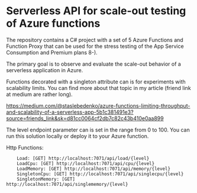 # Serverless API for scale-out testing of Azure functions 
The repository contains a C# project with a set of 5 Azure Functions and Function Proxy that
can be used for the stress testing of the App Service Consumption and Premium plans 8-).

The primary goal is to observe and evaluate the scale-out behavior of a serverless application in Azure.

Functions decorated with a singleton attribute can is for experiments with scalability limits.
You can find more about that topic in my article (friend link at medium are rather long).

https://medium.com/@staslebedenko/azure-functions-limiting-throughput-and-scalability-of-a-serverless-app-5b1c381491e3?source=friends_link&sk=d81cc0064cf2db7c82c43b410e0aa899


The level endpoint parameter can is set in the range from 0 to 100.
You can run this solution locally or deploy it to your Azure function.

Http Functions:
        
        Load: [GET] http://localhost:7071/api/load/{level}
        LoadCpu: [GET] http://localhost:7071/api/cpu/{level}
        LoadMemory: [GET] http://localhost:7071/api/memory/{level}
        SingletonCpu: [GET] http://localhost:7071/api/singlecpu/{level}
        SingletonMemory: [GET] http://localhost:7071/api/singlememory/{level}
